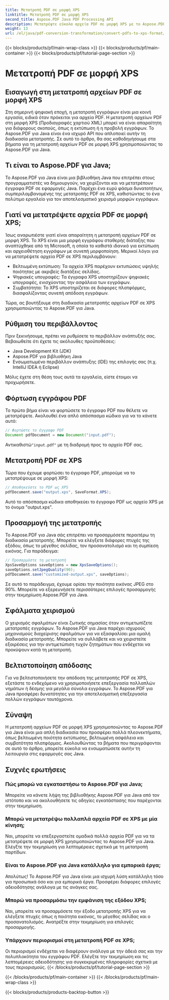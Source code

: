 ```yaml
---
title: Μετατροπή PDF σε μορφή XPS
linktitle: Μετατροπή PDF σε μορφή XPS
second_title: Aspose.PDF Java PDF Processing API
description: Μετατρέψτε εύκολα αρχεία PDF σε μορφή XPS με το Aspose.PDF για Java. Ξεκλείδωμα βελτιωμένης εκτύπωσης, ασφάλειας και συμβατότητας.
weight: 13
url: /el/java/pdf-conversion-transformation/convert-pdfs-to-xps-format/
---
```


{{< blocks/products/pf/main-wrap-class >}}
{{< blocks/products/pf/main-container >}}
{{< blocks/products/pf/tutorial-page-section >}}

# Μετατροπή PDF σε μορφή XPS


## Εισαγωγή στη μετατροπή αρχείων PDF σε μορφή XPS

Στη σημερινή ψηφιακή εποχή, η μετατροπή εγγράφων είναι μια κοινή εργασία, ειδικά όταν πρόκειται για αρχεία PDF. Η μετατροπή αρχείων PDF στη μορφή XPS (Προδιαγραφές χαρτιού XML) μπορεί να είναι απαραίτητη για διάφορους σκοπούς, όπως η εκτύπωση ή η προβολή εγγράφων. Το Aspose.PDF για Java είναι ένα ισχυρό API που απλοποιεί αυτήν τη διαδικασία μετατροπής. Σε αυτό το άρθρο, θα σας καθοδηγήσουμε στα βήματα για τη μετατροπή αρχείων PDF σε μορφή XPS χρησιμοποιώντας το Aspose.PDF για Java.

## Τι είναι το Aspose.PDF για Java;

Το Aspose.PDF για Java είναι μια βιβλιοθήκη Java που επιτρέπει στους προγραμματιστές να δημιουργούν, να χειρίζονται και να μετατρέπουν έγγραφα PDF σε εφαρμογές Java. Παρέχει ένα ευρύ φάσμα δυνατοτήτων, συμπεριλαμβανομένης της μετατροπής PDF σε XPS, καθιστώντας το ένα πολύτιμο εργαλείο για τον αποτελεσματικό χειρισμό μορφών εγγράφων.

## Γιατί να μετατρέψετε αρχεία PDF σε μορφή XPS;

Ίσως αναρωτιέστε γιατί είναι απαραίτητη η μετατροπή αρχείων PDF σε μορφή XPS. Το XPS είναι μια μορφή εγγράφου σταθερής διάταξης που αναπτύχθηκε από τη Microsoft, η οποία το καθιστά ιδανικό για εκτύπωση και αρχειοθέτηση εγγράφων με συνεπή μορφοποίηση. Μερικοί λόγοι για να μετατρέψετε αρχεία PDF σε XPS περιλαμβάνουν:

- Βελτιωμένη εκτύπωση: Τα αρχεία XPS παρέχουν εκτυπώσεις υψηλής ποιότητας με ακριβείς διατάξεις σελίδας.
- Ψηφιακές υπογραφές: Τα έγγραφα XPS υποστηρίζουν ψηφιακές υπογραφές, ενισχύοντας την ασφάλεια των εγγράφων.
- Συμβατότητα: Το XPS υποστηρίζεται σε διάφορες πλατφόρμες, διασφαλίζοντας συνεπή απόδοση εγγράφων.

Τώρα, ας βουτήξουμε στη διαδικασία μετατροπής αρχείων PDF σε XPS χρησιμοποιώντας το Aspose.PDF για Java.

## Ρύθμιση του περιβάλλοντος

Πριν ξεκινήσουμε, πρέπει να ρυθμίσετε το περιβάλλον ανάπτυξής σας. Βεβαιωθείτε ότι έχετε τις ακόλουθες προϋποθέσεις:

- Java Development Kit (JDK)
- Aspose.PDF για βιβλιοθήκη Java
- Ενσωματωμένο περιβάλλον ανάπτυξης (IDE) της επιλογής σας (π.χ. IntelliJ IDEA ή Eclipse)

Μόλις έχετε στη θέση τους αυτά τα εργαλεία, είστε έτοιμοι να προχωρήσετε.

## Φόρτωση εγγράφου PDF

Το πρώτο βήμα είναι να φορτώσετε το έγγραφο PDF που θέλετε να μετατρέψετε. Ακολουθεί ένα απλό απόσπασμα κώδικα για να το κάνετε αυτό:

```java
// Φορτώστε το έγγραφο PDF
Document pdfDocument = new Document("input.pdf");
```

 Αντικαθιστώ`"input.pdf"` με τη διαδρομή προς το αρχείο PDF σας.

## Μετατροπή PDF σε XPS

Τώρα που έχουμε φορτώσει το έγγραφο PDF, μπορούμε να το μετατρέψουμε σε μορφή XPS:

```java
// Αποθηκεύστε το PDF ως XPS
pdfDocument.save("output.xps", SaveFormat.XPS);
```

Αυτό το απόσπασμα κώδικα αποθηκεύει το έγγραφο PDF ως αρχείο XPS με το όνομα "output.xps".

## Προσαρμογή της μετατροπής

Το Aspose.PDF για Java σάς επιτρέπει να προσαρμόσετε περαιτέρω τη διαδικασία μετατροπής. Μπορείτε να ελέγξετε διάφορες πτυχές της εξόδου, όπως το μέγεθος σελίδας, τον προσανατολισμό και τη συμπίεση εικόνας. Για παράδειγμα:

```java
// Προσαρμόστε τη μετατροπή
XpsSaveOptions saveOptions = new XpsSaveOptions();
saveOptions.setJpegQuality(90);
pdfDocument.save("customized-output.xps", saveOptions);
```

Σε αυτό το παράδειγμα, έχουμε ορίσει την ποιότητα εικόνας JPEG στο 90%. Μπορείτε να εξερευνήσετε περισσότερες επιλογές προσαρμογής στην τεκμηρίωση Aspose.PDF για Java.

## Σφάλματα χειρισμού

Ο χειρισμός σφαλμάτων είναι ζωτικής σημασίας όταν αντιμετωπίζετε μετατροπές εγγράφων. Το Aspose.PDF για Java παρέχει ισχυρούς μηχανισμούς διαχείρισης σφαλμάτων για να εξασφαλίσει μια ομαλή διαδικασία μετατροπής. Μπορείτε να συλλάβετε και να χειριστείτε εξαιρέσεις για την αντιμετώπιση τυχόν ζητημάτων που ενδέχεται να προκύψουν κατά τη μετατροπή.

## Βελτιστοποίηση απόδοσης

Για να βελτιστοποιήσετε την απόδοση της μετατροπής PDF σε XPS, εξετάστε το ενδεχόμενο να χρησιμοποιήσετε επεξεργασία πολλαπλών νημάτων ή δέσμης για μεγάλα σύνολα εγγράφων. Το Aspose.PDF για Java προσφέρει δυνατότητες για την αποτελεσματική επεξεργασία πολλών εγγράφων ταυτόχρονα.

## Σύναψη

Η μετατροπή αρχείων PDF σε μορφή XPS χρησιμοποιώντας το Aspose.PDF για Java είναι μια απλή διαδικασία που προσφέρει πολλά πλεονεκτήματα, όπως βελτιωμένη ποιότητα εκτύπωσης, βελτιωμένη ασφάλεια και συμβατότητα πλατφόρμας. Ακολουθώντας τα βήματα που περιγράφονται σε αυτό το άρθρο, μπορείτε εύκολα να ενσωματώσετε αυτήν τη λειτουργία στις εφαρμογές σας Java.

## Συχνές ερωτήσεις

### Πώς μπορώ να εγκαταστήσω το Aspose.PDF για Java;

Μπορείτε να κάνετε λήψη της βιβλιοθήκης Aspose.PDF για Java από τον ιστότοπο και να ακολουθήσετε τις οδηγίες εγκατάστασης που παρέχονται στην τεκμηρίωση.

### Μπορώ να μετατρέψω πολλαπλά αρχεία PDF σε XPS με μία κίνηση;

Ναι, μπορείτε να επεξεργαστείτε ομαδικά πολλά αρχεία PDF για να τα μετατρέψετε σε μορφή XPS χρησιμοποιώντας το Aspose.PDF για Java. Ελέγξτε την τεκμηρίωση για λεπτομέρειες σχετικά με τη μετατροπή παρτίδων.

### Είναι το Aspose.PDF για Java κατάλληλο για εμπορικά έργα;

Απολύτως! Το Aspose.PDF για Java είναι μια ισχυρή λύση κατάλληλη τόσο για προσωπικά όσο και για εμπορικά έργα. Προσφέρει διάφορες επιλογές αδειοδότησης ανάλογα με τις ανάγκες σας.

### Μπορώ να προσαρμόσω την εμφάνιση της εξόδου XPS;

Ναι, μπορείτε να προσαρμόσετε την έξοδο μετατροπής XPS για να ελέγξετε πτυχές όπως η ποιότητα εικόνας, το μέγεθος σελίδας και ο προσανατολισμός. Ανατρέξτε στην τεκμηρίωση για επιλογές προσαρμογής.

### Υπάρχουν περιορισμοί στη μετατροπή PDF σε XPS;

Οι περιορισμοί ενδέχεται να διαφέρουν ανάλογα με την άδειά σας και την πολυπλοκότητα του εγγράφου PDF. Ελέγξτε την τεκμηρίωση και τις λεπτομέρειες αδειοδότησης για συγκεκριμένες πληροφορίες σχετικά με τους περιορισμούς.
{{< /blocks/products/pf/tutorial-page-section >}}

{{< /blocks/products/pf/main-container >}}
{{< /blocks/products/pf/main-wrap-class >}}

{{< blocks/products/products-backtop-button >}}
